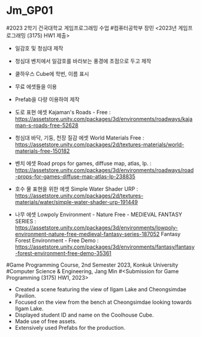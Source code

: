 # Jm_GP01
#2023 2학기 건국대학교 게임프로그래밍 수업
#컴퓨터공학부 장민
<2023년 게임프로그래밍 (3175) HW1 제출>

- 일감호 및 청심대 제작
- 청심대 벤치에서 일감호를 바라보는 풍경에 초점으로 두고 제작
- 쿨하우스 Cube에 학번, 이름 표시
- 무료 에셋들을 이용
- Prefab을 다량 이용하여 제작

- 도로 표현 에셋
  Kajaman's Roads - Free : https://assetstore.unity.com/packages/3d/environments/roadways/kajaman-s-roads-free-52628
- 청심대 바닥, 기둥, 천장 질감 에셋
  World Materials Free : https://assetstore.unity.com/packages/2d/textures-materials/world-materials-free-150182
- 벤치 에셋
   Road props for games, diffuse map, atlas, lp. :  https://assetstore.unity.com/packages/3d/environments/roadways/road-props-for-games-diffuse-map-atlas-lp-238835
- 호수 물 표현을 위한 에셋
  Simple Water Shader URP : https://assetstore.unity.com/packages/2d/textures-materials/water/simple-water-shader-urp-191449
- 나무 에셋
  Lowpoly Environment - Nature Free - MEDIEVAL FANTASY SERIES : https://assetstore.unity.com/packages/3d/environments/lowpoly-environment-nature-free-medieval-fantasy-series-187052
  Fantasy Forest Environment - Free Demo : https://assetstore.unity.com/packages/3d/environments/fantasy/fantasy-forest-environment-free-demo-35361

#Game Programming Course, 2nd Semester 2023, Konkuk University
#Computer Science & Engineering, Jang Min
#<Submission for Game Programming (3175) HW1, 2023>

- Created a scene featuring the view of Ilgam Lake and Cheongsimdae Pavilion.
- Focused on the view from the bench at Cheongsimdae looking towards Ilgam Lake.
- Displayed student ID and name on the Coolhouse Cube.
- Made use of free assets.
- Extensively used Prefabs for the production.
